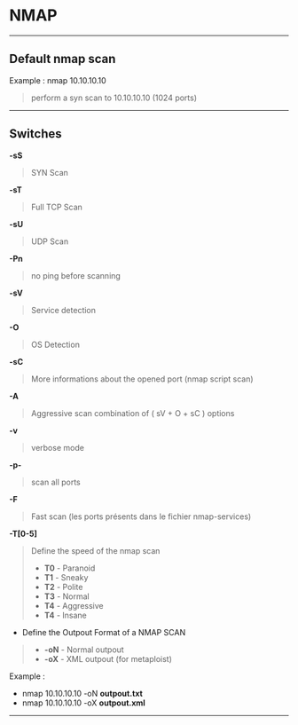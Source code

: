 # NMAP
--------------------------------------------------
## Default nmap scan

Example : nmap 10.10.10.10

> perform a syn scan to 10.10.10.10 (1024 ports)
--------------------------------------------------
## Switches

**-sS**
> SYN Scan

**-sT**
> Full TCP Scan

**-sU**
> UDP Scan

**-Pn**
> no ping before scanning

**-sV**
> Service detection

**-O**
> OS Detection

**-sC**
> More informations about the opened port (nmap script scan)

**-A**
> Aggressive scan combination of ( sV + O + sC ) options

**-v**
> verbose mode

**-p-**
> scan all ports

**-F**
> Fast scan (les ports présents dans le fichier nmap-services)

**-T[0-5]**
> Define the speed of the nmap scan
> + **T0** - Paranoid 
> + **T1** - Sneaky
> + **T2** - Polite
> + **T3** - Normal
> + **T4** - Aggressive
> + **T4** - Insane

- Define the Outpout Format of a NMAP SCAN

> + **-oN** - Normal outpout 
> + **-oX** - XML outpout (for metaploist)

Example : 
+ nmap 10.10.10.10 -oN **outpout.txt**
+ nmap 10.10.10.10 -oX **outpout.xml**

--------------------------------------------------